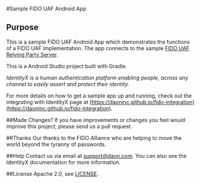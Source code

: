 #Sample FIDO UAF Android App

## Purpose
This is a sample FIDO UAF Android App which demonstrates the functions of a FIDO UAF implementation.  The app connects to the sample [FIDO UAF Relying Party Server](https://github.com/daoninc/fido-rp-server).

This is a Android Studio project built with Gradle.

*IdentityX is a human authentication platform enabling people, across any channel to easily assert and protect their identity.*

For more details on how to get a sample app up and running, check out the integrating with IdentityX page at [https://daoninc.github.io/fido-integration](https://daoninc.github.io/fido-integration).

##Made Changes?
If you have improvements or changes you feel would improve this project, please send us a pull request.

##Thanks
Our thanks to the FIDO Alliance who are helping to move the world beyond the tyranny of passwords.

##Help
Contact us via email at support@daon.com. You can also see the IdentityX documentation for more information.

##License
Apache 2.0, see [LICENSE](https://github.com/daoninc/fido-android-rp-app/blob/master/LICENSE.md).